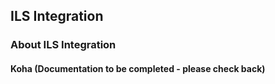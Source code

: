 ILS Integration
---------------------------------

### About ILS Integration

#### Koha (Documentation to be completed - please check back)

